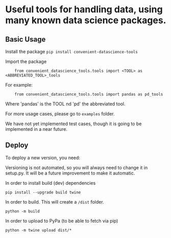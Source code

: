 # **Useful tools for handling data, using many known data science packages.**

## Basic Usage
Install the package
`pip install convenient-datascience-tools`

Import the package
```
    from convenient_datascience_tools.tools import <TOOL> as <ABBREVIATED_TOOL>_tools
```
For example:
```
    from convenient_datascience_tools.tools import pandas as pd_tools
```
Where 'pandas' is the TOOL nd 'pd' the abbreviated tool.

For more usage cases, please go to `examples` folder.

We have not yet implemented test cases, though it is going to be implemented in a near future.

## Deploy
To deploy a new version, you need:

Versioning is not automated, so you will always need to change it in setup.py.
It will be a future improvement to make it automatic.

In order to install build (dev) dependencies
```
pip install --upgrade build twine
```

In order to build. This will create a `/dist` folder.
```
python -m build
```

In order to upload to PyPa (to be able to fetch via pip)
```
python -m twine upload dist/*
```

